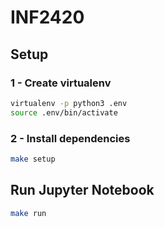 # INF2420

## Setup
### 1 - Create virtualenv
```bash
virtualenv -p python3 .env
source .env/bin/activate
```

### 2 - Install dependencies
```bash
make setup
```

## Run Jupyter Notebook

```bash
make run
```